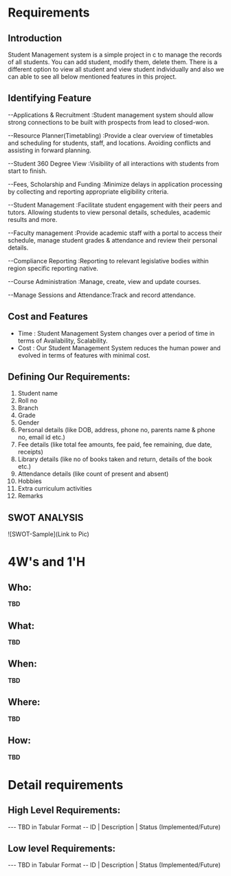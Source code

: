 # Requirements
## Introduction
 Student Management system is a simple project in c to manage the records of all students. You can add student, modify them, delete them. There is a different option to view all student and view student individually and also we can able to see all below mentioned features in this project.
 
## Identifying Feature
  --Applications & Recruitment    :Student management system should allow strong connections to be built with prospects from lead to closed-won.
  
  --Resource Planner(Timetabling) :Provide a clear overview of timetables and scheduling for students, staff, and locations. Avoiding conflicts and assisting in forward planning.
  
  --Student 360 Degree View       :Visibility of all interactions with students from start to finish.
  
  --Fees, Scholarship and Funding :Minimize delays in application processing by collecting and reporting appropriate eligibility criteria.
  
  --Student Management            :Facilitate student engagement with their peers and tutors. Allowing students to view personal details, schedules, academic results and more.
  
  --Faculty management            :Provide academic staff with a portal to access their schedule, manage student grades & attendance and review their personal details.
  
  --Compliance Reporting          :Reporting to relevant legislative bodies within region specific reporting native.
  
  --Course Administration         :Manage, create, view and update courses.
  
  --Manage Sessions and Attendance:Track and record attendance.
  
## Cost and Features
  - Time : Student Management System changes over a period of time in terms of Availability, Scalability.
  - Cost : Our Student Management System reduces the human power and evolved in terms of features with minimal cost.
## Defining Our Requirements:
   1.	Student name
   2.	Roll no
   3.	Branch
   4.	Grade
   5.	Gender
   6.	Personal details (like DOB, address, phone no, parents name & phone no, email id etc.)
   7.	Fee details (like total fee amounts, fee paid, fee remaining, due date, receipts)
   8.	Library details (like no of books taken and return, details of the book etc.)
   9.	Attendance details (like count of present and absent)
  10.	Hobbies
  11.	Extra curriculum activities
  12.	Remarks

## SWOT ANALYSIS
![SWOT-Sample](Link to Pic)

# 4W&#39;s and 1&#39;H

## Who:

**TBD**

## What:

**TBD**

## When:

**TBD**

## Where:

**TBD**

## How:

**TBD**

# Detail requirements
## High Level Requirements:
--- TBD in Tabular Format 
-- ID | Description | Status (Implemented/Future)


##  Low level Requirements:
--- TBD in Tabular Format 
-- ID | Description | Status (Implemented/Future)
